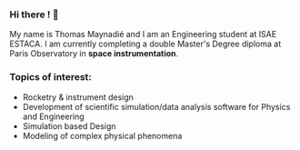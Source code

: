 ### Hi there ! 👋

My name is Thomas Maynadié and I am an Engineering student at ISAE ESTACA. I am currently completing a double Master's Degree diploma at Paris Observatory in **space instrumentation**. 

### Topics of interest:
- Rocketry & instrument design
- Development of scientific simulation/data analysis software for Physics and Engineering  
- Simulation based Design
- Modeling of complex physical phenomena
